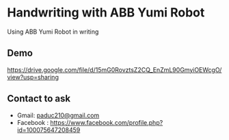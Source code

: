 # Handwriting with ABB Yumi Robot

Using ABB Yumi Robot in writing 

## Demo

https://drive.google.com/file/d/15mG0RovztsZ2CQ_EnZmL90GmyiOEWcgO/view?usp=sharing
 

## Contact to ask 
- Gmail: paduc210@gmail.com 
- Facebook : https://www.facebook.com/profile.php?id=100075647208459
